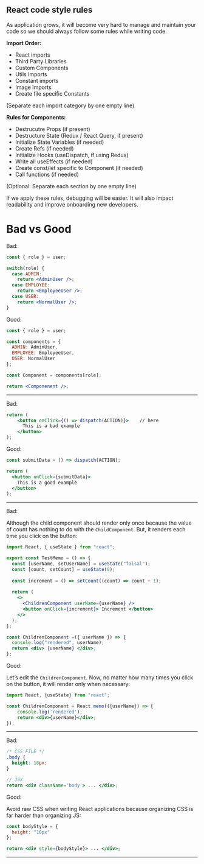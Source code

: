 
## React code style rules
As application grows, it will become very hard to manage and maintain your code so we should always follow some rules while writing code.

**Import Order:**
- React imports
- Third Party Libraries
- Custom Components
- Utils Imports
- Constant imports
- Image Imports
- Create file specific Constants

(Separate each import category by one empty line)

**Rules for Components:**
- Destrucutre Props (if present)
- Destructure State (Redux / React Query, if present)
- Initialize State Variables (if needed)
- Create Refs (if needed)
- Initialize Hooks (useDispatch, if using Redux)
- Write all useEffects (if needed)
- Create const/let specific to Component (if needed)
- Call functions (if needed)

(Optional: Separate each section by one empty line)

If we apply these rules, debugging will be easier. It will also impact readability and improve onboarding new developers.

# Bad vs Good
Bad:
```jsx
const { role } = user;

switch(role) {
  case ADMIN:
    return <AdminUser />;
  case EMPLOYEE:
    return <EmployeeUser />;
  case USER:
    return <NormalUser />;
}
```
Good:
```jsx
const { role } = user;

const components = {
  ADMIN: AdminUser,
  EMPLOYEE: EmployeeUser,
  USER: NormalUser
};

const Component = components[role];

return <Componenent />;
```
---

Bad:
```jsx
return (
    <button onClick={() => dispatch(ACTION)}>    // here
      This is a bad example 
    </button>  
);
```

Good:
```jsx
const submitData = () => dispatch(ACTION);

return (
  <button onClick={submitData}>  
    This is a good example 
  </button>  
);
```
---
Bad:

Although the child component should render only once because the value of count has nothing to do with the `ChildComponent`.
But, it renders each time you click on the button:

```jsx
import React, { useState } from "react";

export const TestMemo = () => {
  const [userName, setUserName] = useState("faisal");
  const [count, setCount] = useState(0);
  
  const increment = () => setCount((count) => count + 1);
  
  return (
    <>
      <ChildrenComponent userName={userName} />
      <button onClick={increment}> Increment </button>
    </>
  );
};

const ChildrenComponent =({ userName }) => {
  console.log("rendered", userName);
  return <div> {userName} </div>;
};
```

Good:

Let’s edit the `ChildrenComponent`. Now, no matter how many times you click on the button, it will render only when necessary:
```jsx
import React, {useState} from "react";

const ChildrenComponent = React.memo(({userName}) => {
    console.log('rendered');
    return <div>{userName}</div>;
});
```
---

Bad:
```css
/* CSS FILE */
.body {
  height: 10px;
}
```
```jsx
// JSX
return <div className='body'> ... </div>;
```

Good:

Avoid raw CSS when writing React applications because organizing CSS is far harder than organizing JS:
```jsx
const bodyStyle = {
  height: "10px"
};

return <div style={bodyStyle}> ... </div>;
```
---
